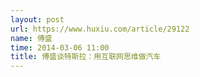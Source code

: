```yaml
---
layout: post
url: https://www.huxiu.com/article/29122
name: 傅盛
time: 2014-03-06 11:00
title: 傅盛谈特斯拉：用互联网思维做汽车
---
```


